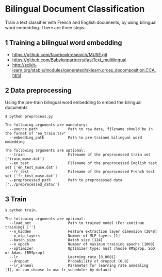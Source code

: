 # Bilingual Document Classification

Train a text classifier with French and English documents, by using bilingual word embedding. There are three steps:

## 1 Training a bilingual word embedding
* https://github.com/facebookresearch/MUSE.git
* https://github.com/Babylonpartners/fastText_multilingual
* http://scikit-learn.org/stable/modules/generated/sklearn.cross_decomposition.CCA.html

## 2 Data preprocessing
Using the pre-train bilingual word embedding to embed the bilingual documents
```
$ python preprocess.py

The following arguments are mandatory:
  --source_path              Path to raw data, filename should be in the format of "en_train.tsv"
  --embedding_path           Path to pre-trained bilingual word embedding

The following arguments are optional:
  --train                    Filename of the preprocessed train set ['train_muse.dat']
  --en_test                  Filename of the preprocessed English test set ['en_test_muse.dat']
  --fr_test                  Filename of the preprocessed French test set ['fr_test_muse.dat']
  --preprocessed_path        Path to preprocessed data ['../preprocessed_data/']
```

## 3 Train
```
$ python train.

The following arguments are optional:
  --load_net                 Path to trained model (For continue training) ['']
  --n_hidden                 Feature extraction layer dimension [2048]
  --n_mlp_layers             Number of MLP layers [1]
  --batch_size               Batch size [124]
  --n_epoch                  Number of maximum training epochs [1000]
  --optimizer                Optimizer type: must choose RMSprop, SGD or Adam. [RMSprop]
  --lr                       Learning rate [0.0001]
  --dropout                  Probability of dropout [0.8]
  --lr_anneal                Parameter for learning rate annealing [1], or can choose to use lr_scheduler by default
```





